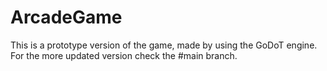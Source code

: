 # ArcadeGame
This is a prototype version of the game, made by using the GoDoT engine. For the more updated version check the #main branch.
